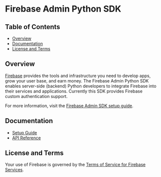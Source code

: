 # Firebase Admin Python SDK

## Table of Contents

 * [Overview](#overview)
 * [Documentation](#documentation)
 * [License and Terms](#license-and-terms)

## Overview

[Firebase](https://firebase.google.com) provides the tools and infrastructure
you need to develop apps, grow your user base, and earn money. The Firebase
Admin Python SDK enables server-side (backend) Python developers to integrate
Firebase into their services and applications. Currently this SDK provides
Firebase custom authentication support.

For more information, visit the
[Firebase Admin SDK setup guide](https://firebase.google.com/docs/admin/setup/).


## Documentation

* [Setup Guide](https://firebase.google.com/docs/admin/setup/)
* [API Reference](https://firebase.google.com/docs/reference/admin/python/)

## License and Terms

Your use of Firebase is governed by the
[Terms of Service for Firebase Services](https://firebase.google.com/terms/).
